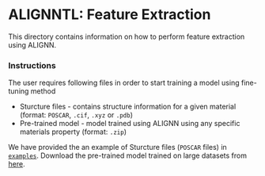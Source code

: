# ALIGNNTL: Feature Extraction

This directory contains information on how to perform feature extraction using ALIGNN.

### Instructions

The user requires following files in order to start training a model using fine-tuning method
* Sturcture files - contains structure information for a given material (format: `POSCAR`, `.cif`, `.xyz` or `.pdb`) 
* Pre-trained model - model trained using ALIGNN using any specific materials property (format: `.zip`)

We have provided the an example of Sturcture files (`POSCAR` files) in [`examples`](../examples). Download the pre-trained model trained on large datasets from <a href="https://figshare.com/projects/ALIGNN_models/126478">here</a>. 
